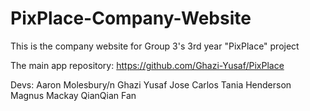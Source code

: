 # PixPlace-Company-Website
This is the company website for Group 3's 3rd year "PixPlace" project

The main app repository: https://github.com/Ghazi-Yusaf/PixPlace

Devs:
Aaron Molesbury/n
Ghazi Yusaf 
Jose Carlos
Tania Henderson
Magnus Mackay
QianQian Fan

